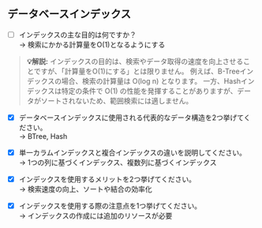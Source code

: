 ## データベースインデックス

- [ ] インデックスの主な目的は何ですか？  
→ 検索にかかる計算量をO(1)となるようにする

> **💡解説:**
インデックスの目的は、検索やデータ取得の速度を向上させることですが、「計算量をO(1)にする」とは限りません。
例えば、B-Treeインデックスの場合、検索の計算量は O(log n) となります。
一方、Hashインデックスは特定の条件で O(1) の性能を発揮することがありますが、データがソートされないため、範囲検索には適しません。

- [x] データベースインデックスに使用される代表的なデータ構造を2つ挙げてください。  
→ BTree, Hash 

- [x] 単一カラムインデックスと複合インデックスの違いを説明してください。  
→ 1つの列に基づくインデックス、複数列に基づくインデックス

- [x] インデックスを使用するメリットを2つ挙げてください。  
→ 検索速度の向上、ソートや結合の効率化

- [x] インデックスを使用する際の注意点を1つ挙げてください。  
→ インデックスの作成には追加のリソースが必要
